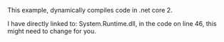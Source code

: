 This example, dynamically compiles code in .net core 2.

I have directly linked to: System.Runtime.dll, in the code on line 46, this might need to change for you.
